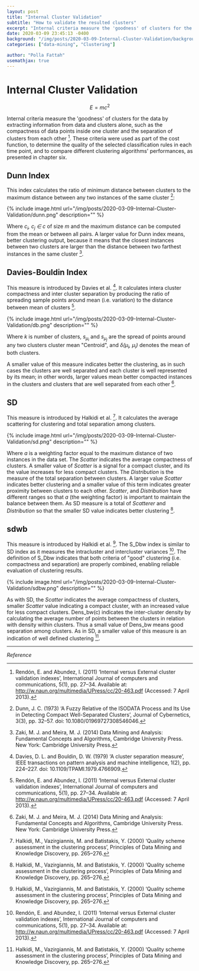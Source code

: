```yaml
---
layout: post
title: "Internal Cluster Validation"
subtitle: "How to validate the resulted clusters"
excerpt: "Internal criteria measure the 'goodness' of clusters for the data by extracting information from data and clusters alone, such as the compactness of data points inside one cluster."
date: 2020-03-09 23:45:13 -0400
background: "/img/posts/2020-03-09-Internal-Cluster-Validation/background.png"
categories: ["data-mining", "Clustering"]

author: "Polla Fattah"
usemathjax: true
---
```


# Internal Cluster Validation

$$E=mc^2$$

Internal criteria measure the 'goodness' of clusters for the data by extracting information from data and clusters alone, such as the compactness of data points inside one cluster and the separation of clusters from each other [^2]. These criteria were used as part of the cost function, to determine the quality of the selected classification rules in each time point, and to compare different clustering algorithms' performances, as presented in chapter six.

## Dunn Index
This index calculates the ratio of minimum distance between clusters to the maximum distance between any two instances of the same cluster [^3]:

{% include image.html url="/img/posts/2020-03-09-Internal-Cluster-Validation/dunn.png" description="" %}

Where _c<sub>i</sub>, c<sub>j</sub> &#8712; c_ of size _m_ and the maximum distance can be computed from the mean or between all pairs. A larger value for Dunn index means, better clustering output, because it means that the closest instances between two clusters are larger than the distance between two farthest instances in the same cluster [^1].

## Davies-Bouldin Index

This measure is introduced by Davies et al. [^4]. It calculates intera cluster compactness and inter cluster separation by producing the ratio of spreading sample points around mean (i.e. variation) to the distance between mean of clusters [^2].

{% include image.html url="/img/posts/2020-03-09-Internal-Cluster-Validation/db.png" description="" %}


Where _k_ is number of clusters, _s<sub>&mu;<sub>i</sub></sub>_ and _s<sub>&mu;<sub>j</sub></sub>_ are the spread of points around any two clusters cluster mean "Centroid", and _&delta;(&mu;<sub>i</sub>, &mu;<sub>i</sub>)_ denotes the mean of both clusters.

A smaller value of this measure indicates better the clustering, as in such cases the clusters are well separated and each cluster is well represented by its mean; in other words, larger values mean better compacted instances in the clusters and clusters that are well separated from each other [^1].

## SD
 This measure is introduced by Halkidi et al. [^5]. It calculates the average scattering for clustering and total separation among clusters.

{% include image.html url="/img/posts/2020-03-09-Internal-Cluster-Validation/sd.png" description="" %}


Where _a_ is a weighting factor equal to the maximum distance of two instances in the data set. The _Scatter_ indicates the average compactness of clusters. A smaller value of _Scatter_ is a signal for a compact cluster, and its the value increases for less compact clusters. The _Distribution_ is the measure of the total separation between clusters. A larger value _Scatter_ indicates better clustering and a smaller value of this term indicates greater proximity between clusters to each other. _Scatter_, and _Distribution_ have different ranges so that _a_ (the weighting factor) is important to maintain the balance between them. As SD measure is a total of _Scatterer_ and _Distribution_ so that the smaller SD value indicates better clustering [^5].

## sdwb

This measure is introduced by Halkidi et al. [^6]. The S_Dbw index is similar to SD index as it measures the intracluster and intercluster variances [^2]. The definition of S_Dbw indicates that both criteria of "good" clustering (i.e. compactness and separation) are properly combined, enabling reliable evaluation of clustering results.

{% include image.html url="/img/posts/2020-03-09-Internal-Cluster-Validation/sdbw.png" description="" %}

As with SD, the _Scatter_ indicates the average compactness of clusters, smaller _Scatter_ value indicating a compact cluster, with an increased value for less compact clusters. Dens_bw(c) indicates the inter-cluster density by calculating the average number of points between the clusters in relation with density within clusters. Thus a small value of Dens_bw means good separation among clusters. As in SD, a smaller value of this measure is an indication of well defined clustering [^6].

---

_Reference_

[^1]: Zaki, M. J. and Meira, M. J. (2014) Data Mining and Analysis: Fundamental Concepts and Algorithms, Cambridge University Press. New York: Cambridge University Press.
[^2]: Rendón, E. and Abundez, I. (2011) ‘Internal versus External cluster validation indexes’, International Journal of computers and communications, 5(1), pp. 27–34. Available at: http://w.naun.org/multimedia/UPress/cc/20-463.pdf (Accessed: 7 April 2013).
[^3]: Dunn, J. C. (1973) ‘A Fuzzy Relative of the ISODATA Process and Its Use in Detecting Compact Well-Separated Clusters’, Journal of Cybernetics, 3(3), pp. 32–57. doi: 10.1080/01969727308546046.
[^4]: Davies, D. L. and Bouldin, D. W. (1979) ‘A cluster separation measure’, IEEE transactions on pattern analysis and machine intelligence, 1(2), pp. 224–227. doi: 10.1109/TPAMI.1979.4766909.
[^5]: Halkidi, M., Vazirgiannis, M. and Batistakis, Y. (2000) ‘Quality scheme assessment in the clustering process’, Principles of Data Mining and Knowledge Discovery, pp. 265–276.
[^6]: Halkidi, M., Vazirgiannis, M. and Batistakis, Y. (2000) ‘Quality scheme assessment in the clustering process’, Principles of Data Mining and Knowledge Discovery, pp. 265–276. 